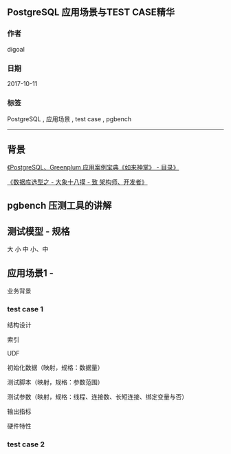 ## PostgreSQL 应用场景与TEST CASE精华
                       
### 作者      
digoal      
      
### 日期       
2017-10-11      
        
### 标签      
PostgreSQL , 应用场景 , test case , pgbench     
                  
----                  
                   
## 背景      



[《PostgreSQL、Greenplum 应用案例宝典《如来神掌》 - 目录》](../201706/20170601_02.md)  


[《数据库选型之 - 大象十八摸 - 致 架构师、开发者》](../201702/20170209_01.md)  


## pgbench 压测工具的讲解


## 测试模型 - 规格

大
小
中
小、中



## 应用场景1 - 

业务背景


### test case 1

结构设计

索引

UDF

初始化数据（映射，规格：数据量）

测试脚本（映射，规格：参数范围）

测试参数（映射，规格：线程、连接数、长短连接、绑定变量与否）

输出指标

硬件特性


### test case 2


